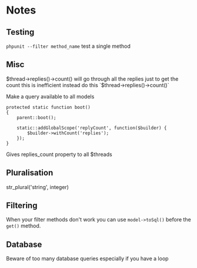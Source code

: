 # Notes

## Testing

`phpunit --filter method_name` test a single method

## Misc
$thread->replies()->count() will go through all the replies just to get the count this is inefficient instead do this `$thread->replies()->count()`

Make a query available to all models
````
protected static function boot()
{
    parent::boot();

    static::addGlobalScope('replyCount', function($builder) {
        $builder->withCount('replies');
    });
}
````
Gives replies_count property to all $threads

## Pluralisation
str_plural('string', integer)

## Filtering
When your filter methods don't work you can use `model->toSql()` before the `get()` method.

## Database
Beware of too many database queries especially if you have a loop